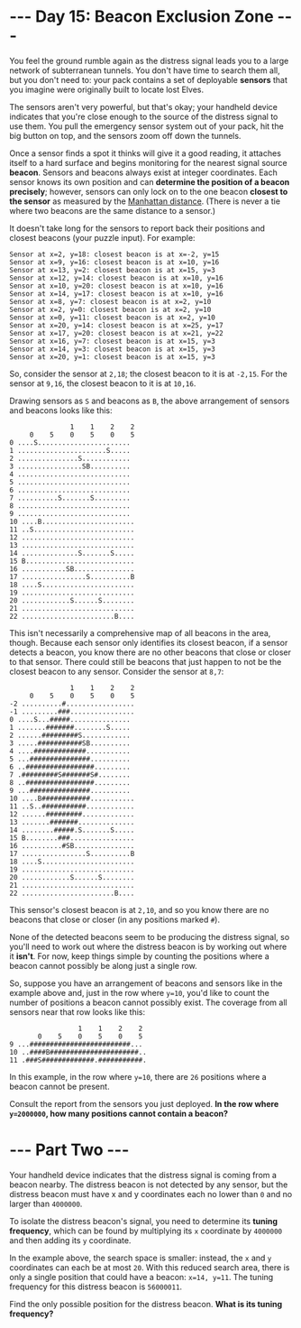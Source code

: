 # --- Day 15: Beacon Exclusion Zone ---
You feel the ground rumble again as the distress signal leads you to a large network of subterranean tunnels. You 
don't have time to search them all, but you don't need to: your pack contains a set of deployable **sensors** that 
you imagine were originally built to locate lost Elves.

The sensors aren't very powerful, but that's okay; your handheld device indicates that you're close enough to the 
source of the distress signal to use them. You pull the emergency sensor system out of your pack, hit the big button 
on top, and the sensors zoom off down the tunnels.

Once a sensor finds a spot it thinks will give it a good reading, it attaches itself to a hard surface and begins 
monitoring for the nearest signal source **beacon**. Sensors and beacons always exist at integer coordinates. Each 
sensor knows its own position and can **determine the position of a beacon precisely**; however, sensors can only lock 
on to the one beacon **closest to the sensor** as measured by the 
[Manhattan distance](https://en.wikipedia.org/wiki/Taxicab_geometry). (There is never a tie where two beacons are the 
same distance to a sensor.)

It doesn't take long for the sensors to report back their positions and closest beacons (your puzzle input). For 
example:

```
Sensor at x=2, y=18: closest beacon is at x=-2, y=15
Sensor at x=9, y=16: closest beacon is at x=10, y=16
Sensor at x=13, y=2: closest beacon is at x=15, y=3
Sensor at x=12, y=14: closest beacon is at x=10, y=16
Sensor at x=10, y=20: closest beacon is at x=10, y=16
Sensor at x=14, y=17: closest beacon is at x=10, y=16
Sensor at x=8, y=7: closest beacon is at x=2, y=10
Sensor at x=2, y=0: closest beacon is at x=2, y=10
Sensor at x=0, y=11: closest beacon is at x=2, y=10
Sensor at x=20, y=14: closest beacon is at x=25, y=17
Sensor at x=17, y=20: closest beacon is at x=21, y=22
Sensor at x=16, y=7: closest beacon is at x=15, y=3
Sensor at x=14, y=3: closest beacon is at x=15, y=3
Sensor at x=20, y=1: closest beacon is at x=15, y=3
```

So, consider the sensor at `2,18`; the closest beacon to it is at `-2,15`. For the sensor at `9,16`, the closest 
beacon to it is at `10,16`.

Drawing sensors as `S` and beacons as `B`, the above arrangement of sensors and beacons looks like this:

```
               1    1    2    2
     0    5    0    5    0    5
0 ....S.......................
1 ......................S.....
2 ...............S............
3 ................SB..........
4 ............................
5 ............................
6 ............................
7 ..........S.......S.........
8 ............................
9 ............................
10 ....B.......................
11 ..S.........................
12 ............................
13 ............................
14 ..............S.......S.....
15 B...........................
16 ...........SB...............
17 ................S..........B
18 ....S.......................
19 ............................
20 ............S......S........
21 ............................
22 .......................B....
```

This isn't necessarily a comprehensive map of all beacons in the area, though. Because each sensor only identifies 
its closest beacon, if a sensor detects a beacon, you know there are no other beacons that close or closer to that 
sensor. There could still be beacons that just happen to not be the closest beacon to any sensor. Consider the sensor 
at `8,7`:

```
               1    1    2    2
     0    5    0    5    0    5
-2 ..........#.................
-1 .........###................
0 ....S...#####...............
1 .......#######........S.....
2 ......#########S............
3 .....###########SB..........
4 ....#############...........
5 ...###############..........
6 ..#################.........
7 .#########S#######S#........
8 ..#################.........
9 ...###############..........
10 ....B############...........
11 ..S..###########............
12 ......#########.............
13 .......#######..............
14 ........#####.S.......S.....
15 B........###................
16 ..........#SB...............
17 ................S..........B
18 ....S.......................
19 ............................
20 ............S......S........
21 ............................
22 .......................B....
```

This sensor's closest beacon is at `2,10`, and so you know there are no beacons that close or closer (in any positions 
marked `#`).

None of the detected beacons seem to be producing the distress signal, so you'll need to work out where the distress 
beacon is by working out where it **isn't**. For now, keep things simple by counting the positions where a beacon 
cannot possibly be along just a single row.

So, suppose you have an arrangement of beacons and sensors like in the example above and, just in the row where `y=10`, 
you'd like to count the number of positions a beacon cannot possibly exist. The coverage from all sensors near that 
row looks like this:

```
                 1    1    2    2
       0    5    0    5    0    5
9 ...#########################...
10 ..####B######################..
11 .###S#############.###########.
```

In this example, in the row where `y=10`, there are `26` positions where a beacon cannot be present.

Consult the report from the sensors you just deployed. **In the row where `y=2000000`, how many positions cannot 
contain a beacon?**

# --- Part Two ---
Your handheld device indicates that the distress signal is coming from a beacon nearby. The distress beacon is not 
detected by any sensor, but the distress beacon must have x and y coordinates each no lower than `0` and no larger 
than `4000000`.

To isolate the distress beacon's signal, you need to determine its **tuning frequency**, which can be found by 
multiplying its `x` coordinate by `4000000` and then adding its `y` coordinate.

In the example above, the search space is smaller: instead, the `x` and `y` coordinates can each be at most `20`. 
With this reduced search area, there is only a single position that could have a beacon: `x=14, y=11`. The tuning 
frequency for this distress beacon is `56000011`.

Find the only possible position for the distress beacon. **What is its tuning frequency?**
